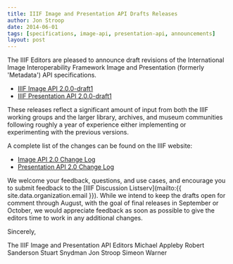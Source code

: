 ```yaml
---
title: IIIF Image and Presentation API Drafts Releases
author: Jon Stroop
date: 2014-06-01
tags: [specifications, image-api, presentation-api, announcements]
layout: post
---
```


The IIIF Editors are pleased to announce draft revisions of the International Image Interoperability Framework Image and Presentation (formerly 'Metadata') API specifications.

 * [IIIF Image API 2.0.0-draft1](/api/image/2.0/)
 * [IIIF Presentation API 2.0.0-draft1](/api/presentation/2.0/)

These releases reflect a significant amount of input from both the IIIF working groups and the larger library, archives, and museum communities following roughly a year of experience either implementing or experimenting with the previous versions.

A complete list of the changes can be found on the IIIF website:

 * [Image API 2.0 Change Log](/api/image/2.0/change-log.html)
 * [Presentation API 2.0 Change Log](/api/presentation/2.0/change-log.html)

We welcome your feedback, questions, and use cases, and encourage you to submit feedback to the [IIIF Discussion Listserv](mailto:{{ site.data.organization.email }}). While we intend to keep the drafts open for comment through August, with the goal of final releases in September or October, we would appreciate feedback as soon as possible to give the editors time to work in any additional changes.

Sincerely,

The IIIF Image and Presentation API Editors
Michael Appleby
Robert Sanderson
Stuart Snydman
Jon Stroop
Simeon Warner
